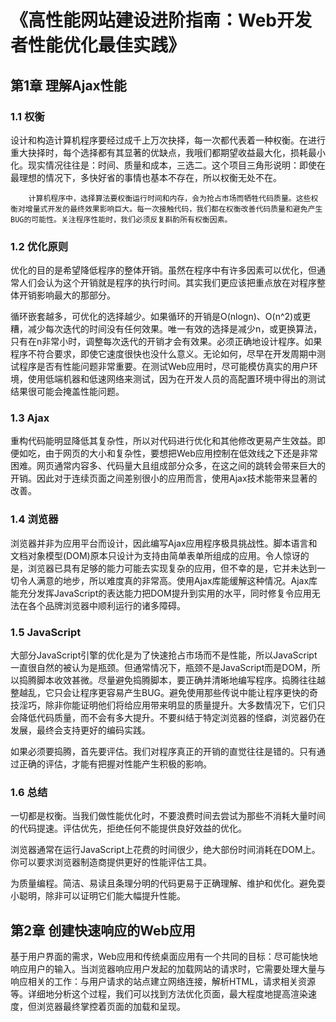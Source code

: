# 《高性能网站建设进阶指南：Web开发者性能优化最佳实践》

## 第1章   理解Ajax性能

### 1.1 权衡

​		设计和构造计算机程序要经过成千上万次抉择，每一次都代表着一种权衡。在进行重大抉择时，每个选择都有其显著的优缺点，我哦们都期望收益最大化，损耗最小化。现实情况往往是：时间、质量和成本，三选二。这个项目三角形说明：即使在最理想的情况下，多快好省的事情也基本不存在，所以权衡无处不在。

 		计算机程序中，选择算法要权衡运行时间和内存，会为抢占市场而牺牲代码质量。这些权衡对增量式开发的最终效果影响巨大。每一次接触代码，我们都在权衡改善代码质量和避免产生BUG的可能性。关注程序性能时，我们必须反复斟酌所有权衡因素。

### 1.2 优化原则

​		优化的目的是希望降低程序的整体开销。虽然在程序中有许多因素可以优化，但通常人们会认为这个开销就是程序的执行时间。其实我们更应该把重点放在对程序整体开销影响最大的那部分。

​		循环嵌套越多，可优化的选择越少。如果循环的开销是O(nlogn)、O(n^2)或更糟，减少每次迭代的时间没有任何效果。唯一有效的选择是减少n，或更换算法，只有在n非常小时，调整每次迭代的开销才会有效果。必须正确地设计程序。如果程序不符合要求，即使它速度很快也没什么意义。无论如何，尽早在开发周期中测试程序是否有性能问题非常重要。在测试Web应用时，尽可能模仿真实的用户环境，使用低端机器和低速网络来测试，因为在开发人员的高配置环境中得出的测试结果很可能会掩盖性能问题。

### 1.3 Ajax

​		重构代码能明显降低其复杂性，所以对代码进行优化和其他修改更易产生效益。即便如吃，由于网页的大小和复杂性，要想把Web应用控制在低效线之下还是非常困难。网页通常内容多、代码量大且组成部分众多，在这之间的跳转会带来巨大的开销。因此对于连续页面之间差别很小的应用而言，使用Ajax技术能带来显著的改善。

### 1.4 浏览器

​		浏览器并非为应用平台而设计，因此编写Ajax应用程序极具挑战性。脚本语言和文档对象模型(DOM)原本只设计为支持由简单表单所组成的应用。令人惊讶的是，浏览器已具有足够的能力可能去实现复杂的应用，但不幸的是，它并未达到一切令人满意的地步，所以难度真的非常高。使用Ajax库能缓解这种情况。Ajax库能充分发挥JavaScript的表达能力把DOM提升到实用的水平，同时修复令应用无法在各个品牌浏览器中顺利运行的诸多障碍。

### 1.5 JavaScript

​		大部分JavaScript引擎的优化是为了快速抢占市场而不是性能，所以JavaScript一直很自然的被认为是瓶颈。但通常情况下，瓶颈不是JavaScript而是DOM，所以捣腾脚本收效甚微。尽量避免捣腾脚本，要正确并清晰地编写程序。捣腾往往越整越乱，它只会让程序更容易产生BUG。避免使用那些传说中能让程序更快的奇技淫巧，除非你能证明他们将给应用带来明显的质量提升。大多数情况下，它们只会降低代码质量，而不会有多大提升。不要纠结于特定浏览器的怪癖，浏览器仍在发展，最终会支持更好的编码实践。

​		如果必须要捣腾，首先要评估。我们对程序真正的开销的直觉往往是错的。只有通过正确的评估，才能有把握对性能产生积极的影响。

### 1.6 总结

​		一切都是权衡。当我们做性能优化时，不要浪费时间去尝试为那些不消耗大量时间的代码提速。评估优先，拒绝任何不能提供良好效益的优化。

​		浏览器通常在运行JavaScript上花费的时间很少，绝大部份时间消耗在DOM上。你可以要求浏览器制造商提供更好的性能评估工具。

​		为质量编程。简洁、易读且条理分明的代码更易于正确理解、维护和优化。避免耍小聪明，除非可以证明它们能大幅提升性能。



## 第2章    创建快速响应的Web应用

​		基于用户界面的需求，Web应用和传统桌面应用有一个共同的目标：尽可能快地响应用户的输入。当浏览器响应用户发起的加载网站的请求时，它需要处理大量与响应相关的工作：与用户请求的站点建立网络连接，解析HTML，请求相关资源等。详细地分析这个过程，我们可以找到方法优化页面，最大程度地提高渲染速度，但浏览器最终掌控着页面的加载和呈现。

